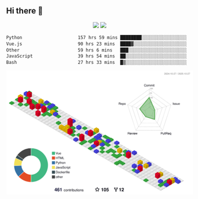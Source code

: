 ## Hi there 👋
<div align="center">
<span>  </span>
<img height="170px" src="https://github-readme-stats.vercel.app/api?username=bigQY&show_icons=true&count_private==true&v=3" /><span>        </span><img height="170px" src="https://github-readme-stats.vercel.app/api/top-langs/?username=bigQY&layout=compact&langs_count=8&hide=html&v=3" />
<span>  </span>
</div>
<div align="center">

<!--START_SECTION:waka-->

```txt
Python                     157 hrs 59 mins ████████░░░░░░░░░░░░░░░░░   32.58 %
Vue.js                     90 hrs 23 mins  ████▓░░░░░░░░░░░░░░░░░░░░   18.64 %
Other                      59 hrs 6 mins   ███░░░░░░░░░░░░░░░░░░░░░░   12.19 %
JavaScript                 39 hrs 54 mins  ██░░░░░░░░░░░░░░░░░░░░░░░   08.23 %
Bash                       27 hrs 33 mins  █▒░░░░░░░░░░░░░░░░░░░░░░░   05.68 %
```

<!--END_SECTION:waka-->
</div>

![](./profile-3d-contrib/profile-gitblock.svg)
